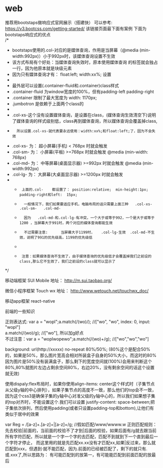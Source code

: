 # web

推荐用bootstaps做响应式官网展示（搭建快）
可以参考: https://v3.bootcss.com/getting-started/    该链接页面最下面有案例
下面为bootstaps响应式的优点  
/*
   *   bootstaps使用的.col-对应的是媒体查询，作用是当屏幕（@media (min-width:992px)）小于992px时，该媒体查询设置不生效
   *   该方式布局有个好处：当媒体查询失效时，原本使用媒体查询 的标签就会独占一行，因为他原本就是块级元素
   *   因为只有媒体查询才有： float:left; width:xx%;   设置
   *
   *   最外层可以设置(.container-fluid和.container)class样式
   *   .container-fluid 为window宽度的100%，但有padding-left padding-right
   *   .container 限制了最大宽度为 width: 1170px;
   *   .jumbotron 是依赖于上面两个class的
   *
 *  .col-xs-这个没有设置媒体查询，是设置在class，(媒体查询生效清空下)说明了媒体查询的样式级别低，class再到媒体查询，所以媒体查询会覆盖掉class,
   *       所以设置.col-xs-就代表要永远使用：width:xx%;和float:left;了，因为不会失效
 *  .col-xs-    为：  超小屏幕(手机)    < 768px 时就会触发                
 *  .col-sm-    为：  小屏幕(平板)        >=768px 时就会触发                                     @media (min-width: 768px)   
 *  .col-md-    为：  中等屏幕(桌面显示器)        >=992px 时就会触发                 @media (min-width:992px)
 *  .col-lg-    为：  大屏幕(大桌面显示器)        >=1200px 时就会触发               
 *
   *      上面的.col-    都设置了： position:relative;  min-height:1px; padding-right和left:  15px;  
   *       一般情况下，我们如果要适应手机，电脑布局的话只需要上面三种   .col-xs-   .col-sm-   .col-md-
   *       因为   .col-md-和.col-lg-有冲突，一个大于或等于992，一个是大于或等于1200 ，当屏幕大于991时，两个对应的媒体查询都能生效
   *       不过需要注意:      当屏幕大于1199时，   .col-lg-生效  .col-md-不生效，说明了991的优先级高，1199的优先级低
   *
   *      注意：如果媒体查询不生效了，由于媒体查询的优先级低才会覆盖掉我们之前设的class,那么它不生效了，我们之前设的class就可以显示了 
 */


移动端框架 SUI Mobile      地址： http://m.sui.taobao.org/

微信小程序框架 Touch wx    地址： http://www.wetouch.net/touchwx_doc/

移动app框架  react-native

前端的一些知识

正则表达式:  var a = "wopl";a.match(/(wo)/);  //["wo", "wo", index: 0, input: "wopl"]  <br/>
            a.match(/(wo)/g);  //["wo"], 所以加g好点    <br/>
     不过注意：var a = "woplwopewo";a.match(/(wo)+/g);  //["wo","wo","wo"] <br/>

background: url(http://xxxxx) no-repeat 80%/50%;  (80%这个是配合50%的，如果是50%，那么图片宽高会相对所装盒子自身的50%大小，而这时的80%因为图片是50%没有装满盒子，那么剩下的宽度空间就(100%)会用来判断这个80%,80%就图片左边占剩余空间80%，右边20%，没有剩余空间的话这个设置就无效)

使用dispaly:flex布局时，如果你使用align-items: center这个样式时（子集节点从父级y轴的中心排列），如果子集节点的高度不一致，那么他们的top会不一致，因为这个css3是确保子集的y轴中心对准父级的y轴中心的，所以我们如果想子集的top对齐时，不能设置这个.我们可以设置 justify-content: space-between;把子集依次排列，然后使用padding(或者只设置padding-top和bottom),让他们有类似于居中的效果

var Reg = /[a-z]+\.[a-z]+|[a-z]+/g;  //假如匹配/www/wwww.w 正则匹配规则：先去校验|前面的，当前面的校验不了才到|后面的校验，如果后面有/g就去跟当前所有字符匹配，所以就是一个字一个字的去匹配，匹配不到就到下一个直到最后一个字符才停止， 而这里用的就是先匹配xx.xx没有才匹配xx,如果|反过来，那么就匹配到xxx，但遇到·就不能匹配，因为.前面的已经被匹配了，剩下的就只有.或.xxx了,所以思路为： 有可能匹配到的放第一，有可能能匹配到前面匹配的放最后
